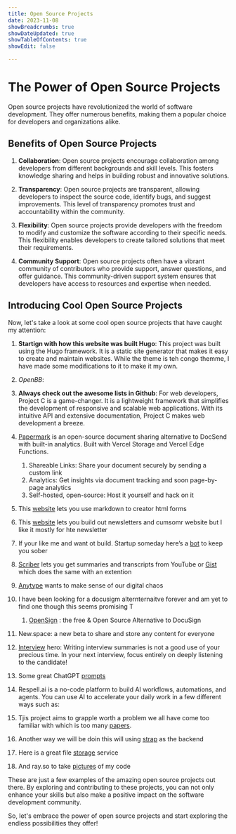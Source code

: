 ```yaml
---
title: Open Source Projects
date: 2023-11-08
showBreadcrumbs: true
showDateUpdated: true
showTableOfContents: true
showEdit: false

---
```


# The Power of Open Source Projects

Open source projects have revolutionized the world of software development. They offer numerous benefits, making them a popular choice for developers and organizations alike.

## Benefits of Open Source Projects

1. **Collaboration**: Open source projects encourage collaboration among developers from different backgrounds and skill levels. This fosters knowledge sharing and helps in building robust and innovative solutions.

2. **Transparency**: Open source projects are transparent, allowing developers to inspect the source code, identify bugs, and suggest improvements. This level of transparency promotes trust and accountability within the community.

3. **Flexibility**: Open source projects provide developers with the freedom to modify and customize the software according to their specific needs. This flexibility enables developers to create tailored solutions that meet their requirements.

4. **Community Support**: Open source projects often have a vibrant community of contributors who provide support, answer questions, and offer guidance. This community-driven support system ensures that developers have access to resources and expertise when needed.

## Introducing Cool Open Source Projects

Now, let's take a look at some cool open source projects that have caught my attention:

1. **Startign with how this website was built Hugo**: This project was built using the Hugo framework. It is a static site generator that makes it easy to create and maintain websites. While the theme is teh congo themme, I have made some modifications to it to make it my own.

2. *OpenBB*:

3. **Always check out the awesome lists in Github**: For web developers, Project C is a game-changer. It is a lightweight framework that simplifies the development of responsive and scalable web applications. With its intuitive API and extensive documentation, Project C makes web development a breeze.
4. [Papermark][1] is an open-source document sharing alternative to DocSend with built-in analytics. Built with Vercel Storage and Vercel Edge Functions.
	1. Shareable Links: Share your document securely by sending a custom link
	2. Analytics: Get insights via document tracking and soon page-by-page analytics
	3. Self-hosted, open-source: Host it yourself and hack on it
5. This [website][2] lets you use markdown to creator html forms
6. This [website][3] lets you build out newsletters and cumsomr website but I like it mostly for hte newsletter 
7. If your like me and want ot build. Startup someday here’s a [bot][4] to keep you sober
8. [Scriber][5] lets you get summaries and transcripts from YouTube or [Gist][6] which does the same with an extention 
9. [Anytype][7] wants to make sense of our digital chaos
10. I have been looking for a docusigm alternternaitve forever and am yet to find one though this seems promising T
	1. [OpenSign][8] : the free & Open Source Alternative to DocuSign
11. New.space: a new beta to share and store any content for everyone 
12. [Interview][9] hero: Writing interview summaries is not a good use of your precious time. In your next interview, focus entirely on deeply listening to the candidate!
13. Some great ChatGPT [prompts][10]
14. Respell.ai is a no-code platform to build AI workflows, automations, and agents. You can use AI to accelerate your daily work in a few different ways such as:
15. Tjis project aims to grapple worth a problem we all have come too familiar with which is too many [papers][11].
16. Another way we will be doin this will using [strap][12] as the backend 
17. Here is a great file [storage][13] service 
18. And ray.so to take [pictures][14]  of my code

These are just a few examples of the amazing open source projects out there. By exploring and contributing to these projects, you can not only enhance your skills but also make a positive impact on the software development community.

So, let's embrace the power of open source projects and start exploring the endless possibilities they offer!

[1]:	https://github.com/mfts/papermark
[2]:	https://createhtmlform.com/#forms-library
[3]:	https://designmodo.com/postcards/
[4]:	https://www.theycbot.com/
[5]:	https://aiscriber.io/
[6]:	https://www.gistai.tech/
[7]:	https://anytype.io/
[8]:	https://github.com/OpenSignLabs/OpenSign
[9]:	https://interview.onloop.ai/#/
[10]:	https://www.maxai.me/prompts?category=All&use_case=All&keyword=
[11]:	paperless-ngx
[12]:	https://docs.strapi.io/dev-docs/quick-start
[13]:	https://drive.internxt.com/preferences?tab=plans
[14]:	https://ray.so/#code=aW1wb3J0IFN3aWZ0VUkKCnN0cnVjdCBDaXJjbGVJbWFnZTogVmlldyB7CiAgdmFyIGJvZHk6IHNvbWUgVmlldyB7CiAgICBJbWFnZSgidHVydGxlcm9jayIpCiAgICAgIC5jbGlwU2hhcGUoQ2lyY2xlKCkpCiAgfQp9